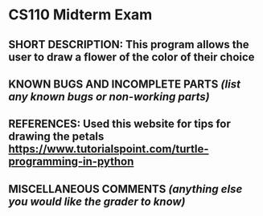 # CS110 Midterm Exam

## SHORT DESCRIPTION: This program allows the user to draw a flower of the color of their choice

## KNOWN BUGS AND INCOMPLETE PARTS *(list any known bugs or non-working parts)*

## REFERENCES: Used this website for tips for drawing the petals https://www.tutorialspoint.com/turtle-programming-in-python

## MISCELLANEOUS COMMENTS *(anything else you would like the grader to know)*